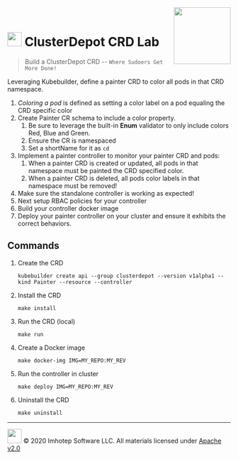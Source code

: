 <img src="../../assets/k8sland.png" align="right" width="128" height="auto"/>

<br/>

# <img src="../../assets/lab.png" width="32" height="auto"/> ClusterDepot CRD Lab

> Build a ClusterDepot CRD -- `Where Sudoers Get More Done!`

Leveraging Kubebuilder, define a painter CRD to color all pods in that CRD namespace.

1. *Coloring a pod* is defined as setting a color label on a pod equaling
   the CRD specific color
2. Create Painter CR schema to include a color property.
   1. Be sure to leverage the built-in **Enum** validator to only include colors Red, Blue and Green.
   2. Ensure the CR is namespaced
   3. Set a shortName for it as `cd`
3. Implement a painter controller to monitor your painter CRD and pods:
   1. When a painter CRD is created or updated, all pods in that namespace
     must be painted the CRD specified color.
   2. When a painter CRD is deleted, all pods color labels in that namespace
     must be removed!
4. Make sure the standalone controller is working as expected!
5. Next setup RBAC policies for your controller
6. Build your controller docker image
7. Deploy your painter controller on your cluster and ensure it exhibits the correct behaviors.

## Commands

1. Create the CRD

   ```shell
   kubebuilder create api --group clusterdepot --version v1alpha1 --kind Painter --resource --controller
   ```

1. Install the CRD

   ```shell
   make install
   ```

1. Run the CRD (local)

   ```shell
   make run
   ```

1. Create a Docker image

   ```shell
   make docker-img IMG=MY_REPO:MY_REV
   ```

1. Run the controller in cluster

   ```shell
   make deploy IMG=MY_REPO:MY_REV
   ```

1. Uninstall the CRD

   ```shell
   make uninstall
   ```

---
<img src="../../assets/imhotep_logo.png" width="32" height="auto"/> © 2020 Imhotep Software LLC.
All materials licensed under [Apache v2.0](http://www.apache.org/licenses/LICENSE-2.0)